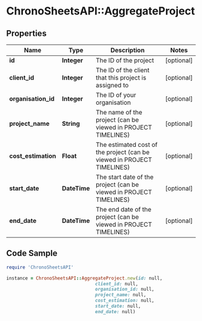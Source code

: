 # ChronoSheetsAPI::AggregateProject

## Properties

Name | Type | Description | Notes
------------ | ------------- | ------------- | -------------
**id** | **Integer** | The ID of the project | [optional] 
**client_id** | **Integer** | The ID of the client that this project is assigned to | [optional] 
**organisation_id** | **Integer** | The ID of your organisation | [optional] 
**project_name** | **String** | The name of the project (can be viewed in PROJECT TIMELINES) | [optional] 
**cost_estimation** | **Float** | The estimated cost of the project (can be viewed in PROJECT TIMELINES) | [optional] 
**start_date** | **DateTime** | The start date of the project (can be viewed in PROJECT TIMELINES) | [optional] 
**end_date** | **DateTime** | The end date of the project (can be viewed in PROJECT TIMELINES) | [optional] 

## Code Sample

```ruby
require 'ChronoSheetsAPI'

instance = ChronoSheetsAPI::AggregateProject.new(id: null,
                                 client_id: null,
                                 organisation_id: null,
                                 project_name: null,
                                 cost_estimation: null,
                                 start_date: null,
                                 end_date: null)
```


